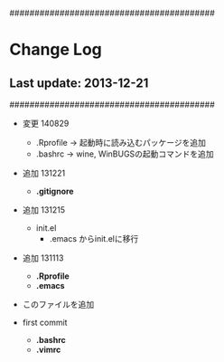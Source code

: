 #########################################
# Change Log
## Last update: 2013-12-21
#########################################	

* 変更 140829
    * .Rprofile -> 起動時に読み込むパッケージを追加
    * .bashrc -> wine, WinBUGSの起動コマンドを追加
* 追加 131221
    * **.gitignore**
* 追加 131215
    * init.el
        * .emacs からinit.elに移行
* 追加 131113
    * **.Rprofile**
    * **.emacs**
* このファイルを追加

* first commit
    * **.bashrc**
    * **.vimrc**